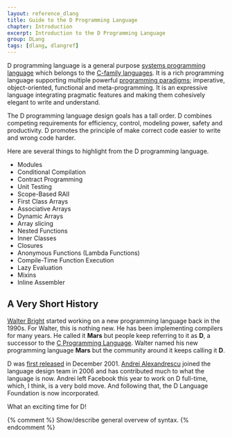 ```yaml
---
layout: reference_dlang
title: Guide to the D Programming Language
chapter: Introduction
excerpt: Introduction to the D Programming Language
group: DLang
tags: [dlang, dlangref]
---
```


D programming language is a general purpose [systems programming language] which belongs to the [C-family languages].
It is a rich programming language supporting multiple powerful [programming paradigms]; imperative, object-oriented, functional and meta-programming.
It is an expressive language integrating pragmatic features and making them cohesively elegant to write and understand.

The D programming language design goals has a tall order.
D combines competing requirements for efficiency, control, modeling power, safety and productivity.
D promotes the principle of make correct code easier to write and wrong code harder.

Here are several things to highlight from the D programming language.

* Modules
* Conditional Compilation
* Contract Programming
* Unit Testing
* Scope-Based RAII
* First Class Arrays
* Associative Arrays
* Dynamic Arrays
* Array slicing
* Nested Functions
* Inner Classes
* Closures
* Anonymous Functions (Lambda Functions)
* Compile-Time Function Execution
* Lazy Evaluation
* Mixins
* Inline Assembler

## A Very Short History

[Walter Bright] started working on a new programming language back in the 1990s.
For Walter, this is nothing new.
He has been implementing compilers for many years.
He called it __Mars__ but people keep referring to it as __D__, a successor to the [C Programming Language].
<span class="hide">Walter named his new programming language __Mars__ but the community around it keeps calling it __D__.</span>

D was [first released](http://www.digitalmars.com/d/1.0/changelog1.html#new000) in December 2001.
[Andrei Alexandrescu] joined the language design team in 2006 and has contributed much to what the language is now.
Andrei left Facebook this year to work on D full-time, which, I think, is a very bold move.
And following that, the D Language Foundation is now incorporated.

What an exciting time for D!

[C-family languages]: https://en.wikipedia.org/wiki/List_of_C-family_programming_languages
[systems programming language]: https://en.wikipedia.org/wiki/System_programming_language
[programming paradigms]: https://en.wikipedia.org/wiki/Programming_paradigm#Multi-paradigm

[Walter Bright]: http://www.walterbright.com/
[Andrei Alexandrescu]: https://en.wikipedia.org/wiki/Andrei_Alexandrescu
[C Programming Language]: https://en.wikipedia.org/wiki/C_%28programming_language%29

{% comment %}
Show/describe general overvew of syntax.
{% endcomment %}
